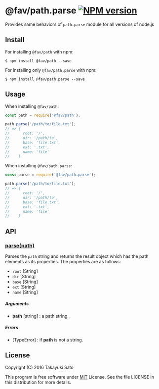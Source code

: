 @fav/path.parse [![NPM version][npm-image]][npm-url]
===============

Provides same behaviors of `path.parse` module for all versions of node.js

Install
-------

For installing `@fav/path` with npm:

```
$ npm install @fav/path --save
```

For installing only `@fav/path.parse` with npm:

```
$ npm install @fav/path.parse --save
```

Usage
-----

When installing `@fav/path`:

```js
const path = require('@fav/path');

path.parse('/path/to/file.txt');
// => {
//      root: '/',
//      dir: '/path/to',
//      base: 'file.txt',
//      ext: '.txt',
//      name: 'file'
//    }
```

When installing `@fav/path.parse`:

```js
const parse = require('@fav/path.parse');

path.parse('/path/to/file.txt');
// => {
//      root: '/',
//      dir: '/path/to',
//      base: 'file.txt',
//      ext: '.txt',
//      name: 'file'
//    }
```

API
---

### <u>parse(path)</u>

Parses the `path` string and returns the result object which has the path elements as its properties.
The properties are as follows:

   * `root` [String]
   * `dir` [String]
   * `base` [String]
   * `ext` [String]
   * `name` [String]

##### Arguments

* **path** [string] : a path string.

##### Errors

* [TypeError] : if **path** is not a string.

License
-------

Copyright (C) 2016 Takayuki Sato

This program is free software under [MIT][mit-url] License.
See the file LICENSE in this distribution for more details.

[npm-image]: http://img.shields.io/badge/npm-v0.7.0-blue.svg
[npm-url]: https://www.npmjs.org/package/@fav/path/
[mit-url]: https://opensource.org/licenses/MIT

